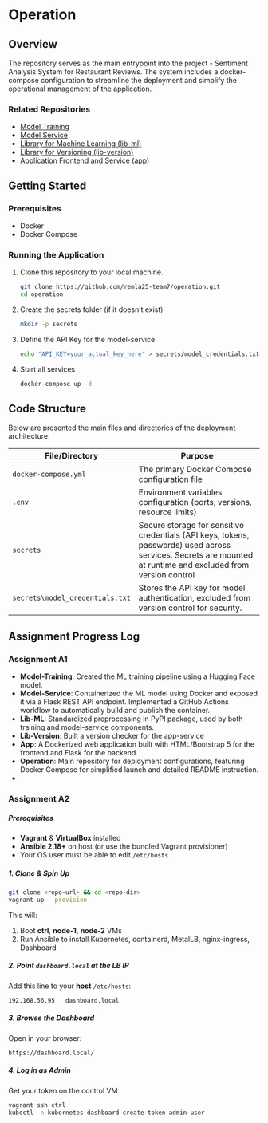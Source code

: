 # Operation

## Overview 

The repository serves as the main entrypoint into the project - Sentiment Analysis System for Restaurant Reviews. 
The system includes a docker-compose configuration to streamline the deployment and simplify the operational management of the application.

### Related Repositories

- [Model Training](https://github.com/remla25-team7/model-training)
- [Model Service](https://github.com/remla25-team7/model-service)
- [Library for Machine Learning (lib-ml)](https://github.com/remla25-team7/lib-ml)
- [Library for Versioning (lib-version)](https://github.com/remla25-team7/lib-version)
- [Application Frontend and Service (app)](https://github.com/remla25-team7/app)


## Getting Started

### Prerequisites

- Docker
- Docker Compose


### Running the Application

1. Clone this repository to your local machine.
   ```bash
   git clone https://github.com/remla25-team7/operation.git
   cd operation
   ```
2. Create the secrets folder (if it doesn’t exist)
   ```bash
   mkdir -p secrets
   ```
   
3. Define the API Key for the model-service
   ```bash
   echo "API_KEY=your_actual_key_here" > secrets/model_credentials.txt
   ```

4. Start all services
   ```bash
   docker-compose up -d
   ```
## Code Structure

Below are presented the main files and directories of the deployment architecture:

| File/Directory                  | Purpose                                                                |
|---------------------------------|------------------------------------------------------------------------|
| `docker-compose.yml`            | The primary Docker Compose configuration file                          |
| `.env`                          | Environment variables configuration (ports, versions, resource limits) |
| `secrets`                       | Secure storage for sensitive credentials (API keys, tokens, passwords) used across services. Secrets are mounted at runtime and excluded from version control                         |
| `secrets\model_credentials.txt` | Stores the API key for model authentication, excluded from version control for security.|




## Assignment Progress Log

### Assignment A1

- **Model-Training**: Created the ML training pipeline using a Hugging Face model. 
- **Model-Service**: Containerized the ML model using Docker and exposed it via a Flask REST API endpoint. Implemented a GitHub Actions workflow to automatically build and publish the container.
- **Lib-ML**: Standardized preprocessing in PyPI package, used by both training and model-service components.
- **Lib-Version**: Built a version checker for the app-service
- **App**: A Dockerized web application built with HTML/Bootstrap 5 for the frontend and Flask for the backend.
- **Operation**: Main repository for deployment configurations, featuring Docker Compose for simplified launch and detailed README instruction.
- 

### Assignment A2

##### Prerequisites
- **Vagrant** & **VirtualBox** installed  
- **Ansible 2.18+** on host (or use the bundled Vagrant provisioner)  
- Your OS user must be able to edit `/etc/hosts`

##### 1. Clone & Spin Up
```bash
git clone <repo-url> && cd <repo-dir>
vagrant up --provision
````

This will:

1. Boot **ctrl**, **node-1**, **node-2** VMs
2. Run Ansible to install Kubernetes, containerd, MetalLB, nginx-ingress, Dashboard

##### 2. Point `dashboard.local` at the LB IP

Add this line to your **host** `/etc/hosts`:

```192.168.56.95   dashboard.local```

##### 3. Browse the Dashboard

Open in your browser:

```https://dashboard.local/ ```

##### 4. Log in as Admin
Get your token on the control VM

```bash
vagrant ssh ctrl
kubectl -n kubernetes-dashboard create token admin-user
```

